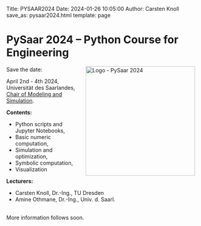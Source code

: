 Title: PYSAAR2024
Date: 2024-01-26 10:05:00
Author: Carsten Knoll
save_as: pysaar2024.html
template: page


# PySaar 2024 – Python Course for Engineering



<img src="img/cover-round-shadow-small.png" title="PySaar 2024" alt="Logo - PySaar 2024"  style="float:right; width:30vw; max-width:290px; margin-left:1.5em; margin-bottom:1.5em; margin-right:.5em;" />

Save the date:
<br>

April 2nd - 4th 2024, Universität des Saarlandes, [Chair of Modeling and Simulation](https://www.uni-saarland.de/en/lehrstuhl/flasskamp.html).


**Contents:**

- Python scripts and Jupyter Notebooks,
- Basic numeric computation,
- Simulation and optimization,
- Symbolic computation,
- Visualization


**Lecturers:**

- Carsten Knoll, Dr.-Ing., TU Dresden
- Amine Othmane, Dr.-Ing., Univ. d. Saarl.


<br>
More information follows soon.

